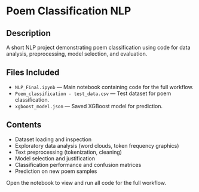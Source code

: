 # Poem Classification NLP

## Description
A short NLP project demonstrating poem classification using code for data analysis, preprocessing, model selection, and evaluation.

## Files Included
- `NLP_Final.ipynb` — Main notebook containing code for the full workflow.
- `Poem_classification - test_data.csv` — Test dataset for poem classification.
- `xgboost_model.json` — Saved XGBoost model for prediction.
  
## Contents
- Dataset loading and inspection
- Exploratory data analysis (word clouds, token frequency graphics)
- Text preprocessing (tokenization, cleaning)
- Model selection and justification
- Classification performance and confusion matrices
- Prediction on new poem samples

Open the notebook to view and run all code for the full workflow.
